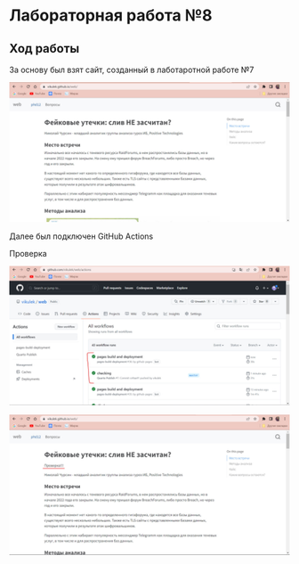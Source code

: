 # Лабораторная работа №8

## Ход работы

За основу был взят сайт, созданный в лаботаротной работе №7

![Image alt](https://github.com/vikulek/SAIZOND/blob/main/lab8/web1.jpg)

Далее был подключен GitHub Actions

Проверка

![Image alt](https://github.com/vikulek/SAIZOND/blob/main/lab8/web2.jpg)

![Image alt](https://github.com/vikulek/SAIZOND/blob/main/lab8/web3.jpg)
